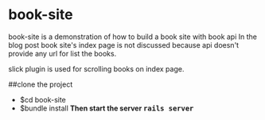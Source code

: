 # book-site
book-site is a demonstration of how to build a book site with book api
In the blog post book site's index page is not discussed because api doesn't
provide any url for list the books.

slick plugin is used for scrolling books on index page.

##clone the project
 - $cd book-site
 - $bundle install
 **Then start the server <kbd>rails server</kbd>**
